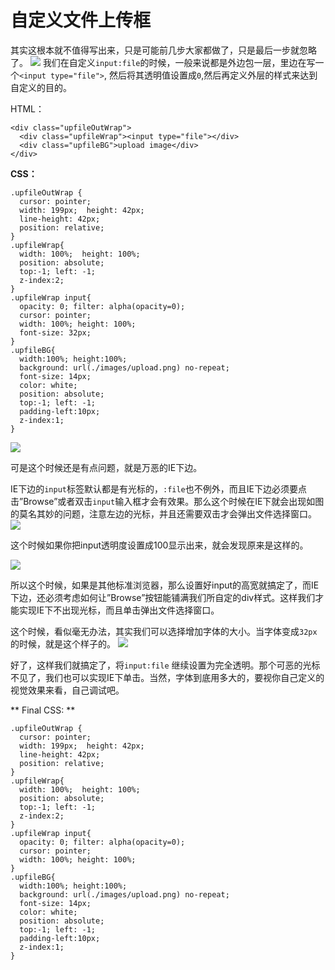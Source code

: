 # 自定义文件上传框

其实这根本就不值得写出来，只是可能前几步大家都做了，只是最后一步就忽略了。
![][image-1]
我们在自定义`input:file`的时候，一般来说都是外边包一层，里边在写一个`<input type="file">`, 然后将其透明值设置成`0`,然后再定义外层的样式来达到自定义的目的。

<!--more-->

HTML：

	<div class="upfileOutWrap">
	  <div class="upfileWrap"><input type="file"></div>
	  <div class="upfileBG">upload image</div>
	</div>

**CSS：**

	.upfileOutWrap { 
	  cursor: pointer; 
	  width: 199px;  height: 42px; 
	  line-height: 42px; 
	  position: relative;
	}
	.upfileWrap{
	  width: 100%;  height: 100%; 
	  position: absolute; 
	  top:-1; left: -1; 
	  z-index:2;
	}
	.upfileWrap input{
	  opacity: 0; filter: alpha(opacity=0); 
	  cursor: pointer; 
	  width: 100%; height: 100%;
	  font-size: 32px;
	}
	.upfileBG{
	  width:100%; height:100%; 
	  background: url(./images/upload.png) no-repeat; 
	  font-size: 14px; 
	  color: white; 
	  position: absolute; 
	  top:-1; left: -1; 
	  padding-left:10px; 
	  z-index:1;
	}

![][image-2]

可是这个时候还是有点问题，就是万恶的IE下边。

IE下边的`input`标签默认都是有光标的，`:file`也不例外，而且IE下边必须要点击”Browse”或者双击`input`输入框才会有效果。那么这个时候在IE下就会出现如图的莫名其妙的问题，注意左边的光标，并且还需要双击才会弹出文件选择窗口。
![][image-3]

这个时候如果你把input透明度设置成100显示出来，就会发现原来是这样的。

![][image-4]

所以这个时候，如果是其他标准浏览器，那么设置好input的高宽就搞定了，而IE下边，还必须考虑如何让”Browse”按钮能铺满我们所自定的div样式。这样我们才能实现IE下不出现光标，而且单击弹出文件选择窗口。

这个时候，看似毫无办法，其实我们可以选择增加字体的大小。当字体变成`32px`的时候，就是这个样子的。
![][image-5]

好了，这样我们就搞定了，将`input:file` 继续设置为完全透明。那个可恶的光标不见了，我们也可以实现IE下单击。当然，字体到底用多大的，要视你自己定义的视觉效果来看，自己调试吧。

** Final CSS: **

	.upfileOutWrap { 
	  cursor: pointer; 
	  width: 199px;  height: 42px; 
	  line-height: 42px; 
	  position: relative;
	}
	.upfileWrap{
	  width: 100%;  height: 100%; 
	  position: absolute; 
	  top:-1; left: -1; 
	  z-index:2;
	}
	.upfileWrap input{
	  opacity: 0; filter: alpha(opacity=0); 
	  cursor: pointer; 
	  width: 100%; height: 100%;
	}
	.upfileBG{
	  width:100%; height:100%; 
	  background: url(./images/upload.png) no-repeat; 
	  font-size: 14px; 
	  color: white; 
	  position: absolute; 
	  top:-1; left: -1; 
	  padding-left:10px; 
	  z-index:1;
	}

[image-1]:	https://farm6.staticflickr.com/5196/14320298586_2c05c821ac_o_d.png

[image-2]:	https://farm4.staticflickr.com/3874/14156755400_e1e91a66b6_o_d.png
[image-3]:	https://farm4.staticflickr.com/3903/14343379175_89590a504f_o_d.png
[image-4]:	https://farm4.staticflickr.com/3920/14342594154_1cb4af92b4_o_d.png
[image-5]:	https://farm4.staticflickr.com/3926/14156914197_ccb8fd7e43_o_d.png